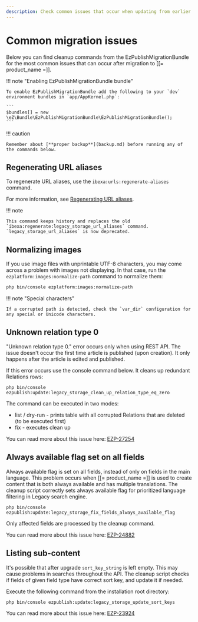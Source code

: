 ```yaml
---
description: Check common issues that occur when updating from earlier version to Ibexa DXP and how to resolve them.
---
```


# Common migration issues

Below you can find cleanup commands from the EzPublishMigrationBundle for the most common issues that can occur after migration to [[= product_name =]].

!!! note "Enabling EzPublishMigrationBundle bundle"

    To enable EzPublishMigrationBundle add the following to your `dev` environment bundles in `app/AppKernel.php`:

    ```
    $bundles[] = new \eZ\Bundle\EzPublishMigrationBundle\EzPublishMigrationBundle();
    ```

!!! caution

    Remember about [**proper backup**](backup.md) before running any of the commands below.

## Regenerating URL aliases

To regenerate URL aliases, use the `ibexa:urls:regenerate-aliases` command.

For more information, see [Regenerating URL aliases](url_management.md#regenerating-url-aliases).

!!! note

    This command keeps history and replaces the old `ibexa:regenerate:legacy_storage_url_aliases` command.
    `legacy_storage_url_aliases` is now deprecated.

## Normalizing images

If you use image files with unprintable UTF-8 characters, you may come across a problem with images not displaying.
In that case, run the `ezplatform:images:normalize-path` command to normalize them:

``` bash
php bin/console ezplatform:images:normalize-path
```

!!! note "Special characters"

    If a corrupted path is detected, check the `var_dir` configuration for any special or Unicode characters.

## Unknown relation type 0

"Unknown relation type 0." error occurs only when using REST API.
The issue doesn't occur the first time article is published (upon creation).
It only happens after the article is edited and published.

If this error occurs use the console command below.
It cleans up redundant Relations rows:

```
php bin/console ezpublish:update:legacy_storage_clean_up_relation_type_eq_zero
```
The command can be executed in two modes:

- list / dry-run - prints table with all corrupted Relations that are deleted (to be executed first)
- fix - executes clean up

You can read more about this issue here: [EZP-27254](https://issues.ibexa.co/browse/EZP-27254)

## Always available flag set on all fields

Always available flag is set on all fields, instead of only on fields in the main language.
This problem occurs when [[= product_name =]] is used to create content that is both always available and has multiple translations.
The cleanup script correctly sets always available flag for prioritized language filtering in Legacy search engine.

```
php bin/console ezpublish:update:legacy_storage_fix_fields_always_available_flag
```

Only affected fields are processed by the cleanup command.

You can read more about this issue here: [EZP-24882](https://issues.ibexa.co/browse/EZP-24882)

## Listing sub-content

It's possible that after upgrade `sort_key_string` is left empty.
This may cause problems in searches throughout the API.
The cleanup script checks if fields of given field type have correct sort key, and update it if needed.

Execute the following command from the installation root directory:

```
php bin/console ezpublish:update:legacy_storage_update_sort_keys
```

You can read more about this issue here: [EZP-23924](https://issues.ibexa.co/browse/EZP-23924)
